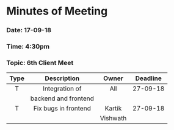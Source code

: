 # Minutes of Meeting

### Date: 17-09-18
### Time: 4:30pm
### Topic: 6th Client Meet

|  **Type**  |        **Description**            |   **Owner**          |   **Deadline**   |
| :--------: |  :-----------------------------:  |  :----------------:  |  :------------:  |
|     T      |       Integration of              |       All            |     27-09-18     |
|            |       backend and frontend        |                      |                  |    
|     T      |       Fix bugs in frontend        |    Kartik            |     27-09-18     |
|            |                                   |    Vishwath          |                  | 